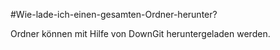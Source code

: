 #Wie-lade-ich-einen-gesamten-Ordner-herunter?

Ordner können mit Hilfe von DownGit heruntergeladen werden.
